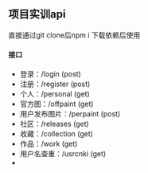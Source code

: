 ## 项目实训api

直接通过git clone后npm i 下载依赖后使用

#### 接口

 * 登录：/login (post)
 * 注册：/register (post)
 * 个人：/personal (get)
 * 官方图：/offpaint (get)
 * 用户发布图片：/perpaint (post)
 * 社区：/releases (get)
 * 收藏：/collection (get)
 * 作品：/work (get)
 * 用户名查重：/usrcnki (get) 
 * 

